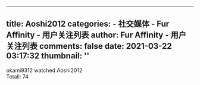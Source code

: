 
---
title: Aoshi2012
categories: 
    - 社交媒体
    - Fur Affinity - 用户关注列表
author: Fur Affinity - 用户关注列表
comments: false
date: 2021-03-22 03:17:32
thumbnail: ''
---

<div>   
okami9312 watched Aoshi2012 <br> Totall: 74  
</div>
            